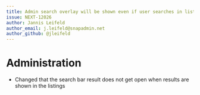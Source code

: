 ```yaml
---
title: Admin search overlay will be shown even if user searches in listing
issue: NEXT-12026
author: Jannis Leifeld
author_email: j.leifeld@snapadmin.net 
author_github: @jleifeld
---
```

# Administration
* Changed that the search bar result does not get open when results are shown in the listings
